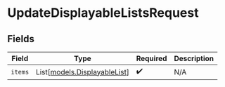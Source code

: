 # UpdateDisplayableListsRequest


## Fields

| Field                                                        | Type                                                         | Required                                                     | Description                                                  |
| ------------------------------------------------------------ | ------------------------------------------------------------ | ------------------------------------------------------------ | ------------------------------------------------------------ |
| `items`                                                      | List[[models.DisplayableList](../models/displayablelist.md)] | :heavy_check_mark:                                           | N/A                                                          |